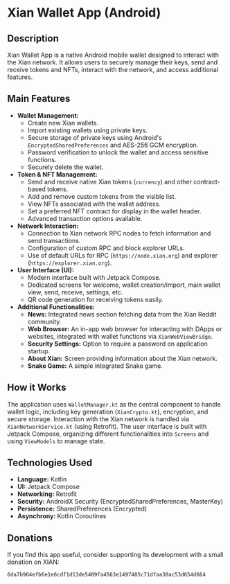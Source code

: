 # Xian Wallet App (Android)

## Description

Xian Wallet App is a native Android mobile wallet designed to interact with the Xian network. It allows users to securely manage their keys, send and receive tokens and NFTs, interact with the network, and access additional features.

## Main Features

*   **Wallet Management:**
    *   Create new Xian wallets.
    *   Import existing wallets using private keys.
    *   Secure storage of private keys using Android's `EncryptedSharedPreferences` and AES-256 GCM encryption.
    *   Password verification to unlock the wallet and access sensitive functions.
    *   Securely delete the wallet.
*   **Token & NFT Management:**
    *   Send and receive native Xian tokens (`currency`) and other contract-based tokens.
    *   Add and remove custom tokens from the visible list.
    *   View NFTs associated with the wallet address.
    *   Set a preferred NFT contract for display in the wallet header.
    *   Advanced transaction options available.
*   **Network Interaction:**
    *   Connection to Xian network RPC nodes to fetch information and send transactions.
    *   Configuration of custom RPC and block explorer URLs.
    *   Use of default URLs for RPC (`https://node.xian.org`) and explorer (`https://explorer.xian.org`).
*   **User Interface (UI):**
    *   Modern interface built with Jetpack Compose.
    *   Dedicated screens for welcome, wallet creation/import, main wallet view, send, receive, settings, etc.
    *   QR code generation for receiving tokens easily.
*   **Additional Functionalities:**
    *   **News:** Integrated news section fetching data from the Xian Reddit community.
    *   **Web Browser:** An in-app web browser for interacting with DApps or websites, integrated with wallet functions via `XianWebViewBridge`.
    *   **Security Settings:** Option to require a password on application startup.
    *   **About Xian:** Screen providing information about the Xian network.
    *   **Snake Game:** A simple integrated Snake game.

## How it Works

The application uses `WalletManager.kt` as the central component to handle wallet logic, including key generation (`XianCrypto.kt`), encryption, and secure storage. Interaction with the Xian network is handled via `XianNetworkService.kt` (using Retrofit). The user interface is built with Jetpack Compose, organizing different functionalities into `Screens` and using `ViewModels` to manage state.

## Technologies Used

*   **Language:** Kotlin
*   **UI:** Jetpack Compose
*   **Networking:** Retrofit
*   **Security:** AndroidX Security (EncryptedSharedPreferences, MasterKey)
*   **Persistence:** SharedPreferences (Encrypted)
*   **Asynchrony:** Kotlin Coroutines

## Donations

If you find this app useful, consider supporting its development with a small donation on XIAN:

`6da7b964efb6e1e6cdf1d13de5409fa4563e1497485c71dfaa30ac53d654d664`